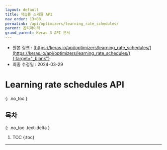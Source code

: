 ```yaml
---
layout: default
title: 학습률 스케쥴 API
nav_order: 13+00
permalink: /api/optimizers/learning_rate_schedules/
parent: 옵티마이저
grand_parent: Keras 3 API 문서
---
```


* 원본 링크 : [https://keras.io/api/optimizers/learning_rate_schedules/](https://keras.io/api/optimizers/learning_rate_schedules/){:target="_blank"}
* 최종 수정일 : 2024-03-29

# Learning rate schedules API
{: .no_toc }

## 목차
{: .no_toc .text-delta }

1. TOC
{:toc}

---
